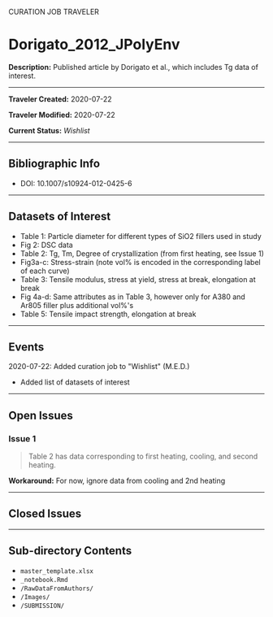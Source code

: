 CURATION JOB TRAVELER

# Dorigato_2012_JPolyEnv

**Description:** Published article by Dorigato et al., which includes Tg data of interest.

---

**Traveler Created:** 2020-07-22

**Traveler Modified:** 2020-07-22

**Current Status:** *Wishlist*

---

## Bibliographic Info

* DOI: 10.1007/s10924-012-0425-6

---

## Datasets of Interest

* Table 1: Particle diameter for different types of SiO2 fillers used in study
* Fig 2: DSC data
* Table 2: Tg, Tm, Degree of crystallization (from first heating, see Issue 1)
* Fig3a-c: Stress-strain (note vol% is encoded in the corresponding label of each curve)
* Table 3: Tensile modulus, stress at yield, stress at break, elongation at break
* Fig 4a-d: Same attributes as in Table 3, however only for A380 and Ar805 filler plus additional vol%'s
* Table 5: Tensile impact strength, elongation at break



---

## Events

2020-07-22: Added curation job to "Wishlist" (M.E.D.)
* Added list of datasets of interest




---

## Open Issues

### Issue 1

> Table 2 has data corresponding to first heating, cooling, and second heating.

**Workaround:** For now, ignore data from  cooling and 2nd heating

---

## Closed Issues



---

## Sub-directory Contents

* `master_template.xlsx`
* `_notebook.Rmd`
* `/RawDataFromAuthors/`
* `/Images/`
* `/SUBMISSION/`
